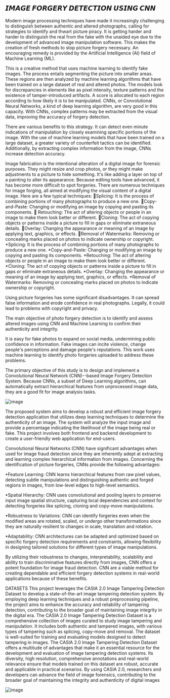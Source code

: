 𝙄𝙈𝘼𝙂𝙀 𝙁𝙊𝙍𝙂𝙀𝙍𝙔 𝘿𝙀𝙏𝙀𝘾𝙏𝙄𝙊𝙉 𝙐𝙎𝙄𝙉𝙂 𝘾𝙉𝙉
------------------------------------------------------------------------------------------------------------------------------------
Modern image processing techniques have made it increasingly challenging to distinguish between authentic and altered photographs, calling for strategies to identify and thwart picture piracy. It is getting harder and harder to distinguish the real from the fake with the unaided eye due to the development of advanced image manipulation software. This makes the creation of fresh methods to stop picture forgery necessary. An encouraging remedy is provided by the Artificial Intelligence (AI) field of Machine Learning (ML).

This is a creative method that uses machine learning to identify fake images. The process entails segmenting the picture into smaller areas. These regions are then analyzed by machine learning algorithms that have been trained on a large dataset of real and altered photos. The models look for discrepancies in elements like as pixel intensity, texture patterns and the existence of tamper-introduced artifacts. A score is allocated to each region according to how likely it is to be manipulated. CNNs, or Convolutional Neural Networks, a kind of deep learning algorithm, are very good in this capacity. With CNNs, complex patterns may be extracted from the visual data, improving the accuracy of forgery detection.

There are various benefits to this strategy. It can detect even minute indications of manipulation by closely examining specific portions of the image. With the use of machine learning models that have been trained on a large dataset, a greater variety of counterfeit tactics can be identified. Additionally, by extracting complex information from the image, CNNs increase detection accuracy.

Image fabrication is the intentional alteration of a digital image for forensic purposes. They might resize and crop photos, or they might make adjustments to a picture to hide something. It's like adding a layer on top of a painting to alter its appearance. Because editing tools have advanced, it has become more difficult to spot forgeries. There are numerous techniques for image forging, all aimed at modifying the visual content of a digital image. 
Here are a few typical techniques:
Splicing: It is the process of combining portions of many photographs to produce a new one.
Copy-and-Paste: Changing or modifying an image by copying and pasting its components.
 Retouching: The act of altering objects or people in an image to make them look better or different. 
Cloning: The act of copying objects or patterns inside a picture to fill in gaps or eliminate extraneous details.
Overlay: Changing the appearance or meaning of an image by applying text, graphics, or effects.
Removal of Watermarks: Removing or concealing marks placed on photos to indicate ownership or copyright.
*Splicing: It is the process of combining portions of many photographs to produce a new one.
*Copy-and-Paste: Changing or modifying an image by copying and pasting its components.
*Retouching: The act of altering objects or people in an image to make them look better or different. 
*Cloning: The act of copying objects or patterns inside a picture to fill in gaps or eliminate extraneous details.
*Overlay: Changing the appearance or meaning of an image by applying text, graphics, or effects.
*Removal of Watermarks: Removing or concealing marks placed on photos to indicate ownership or copyright.

Using picture forgeries has some significant disadvantages. It can spread false information and erode confidence in real photographs. Legally, it could lead to problems with copyright and privacy.

The main objective of photo forgery detection is to identify and assess altered images using CNN and Machine Learning to confirm their authenticity and integrity.

It is easy for fake photos to expand on social media, undermining public confidence in information. Fake images can incite violence, change people's perceptions and damage people's reputations. This work uses machine learning to identify photo forgeries uploaded to address these problems.


The primary objective of this study is to design and implement a Convolutional Neural Network (CNN)--based Image Forgery Detection System. Because CNNs, a subset of Deep Learning algorithms, can automatically extract hierarchical features from unprocessed image data, they are a good fit for image analysis tasks.

![image](https://github.com/user-attachments/assets/ef033c2f-a9db-4359-b139-ea31dfaa8585)

The proposed system aims to develop a robust and efficient image forgery detection application that utilizes deep learning techniques to determine the authenticity of an image. The system will analyze the input image and provide a percentage indicating the likelihood of the image being real or fake. This project involves both frontend and backend development to create a user-friendly web application for end-users.

Convolutional Neural Networks (CNN) have significant advantages when used for image fraud detection since they are inherently adept at extracting and learning complex hierarchical information from images. Concerning the identification of picture forgeries, CNNs provide the following advantages:

•Feature Learning: CNN learns hierarchical features from raw pixel values, detecting subtle manipulations and distinguishing authentic and forged regions in images, from low-level edges to high-level semantics.

•Spatial Hierarchy: CNN uses convolutional and pooling layers to preserve input image spatial structure, capturing local dependencies and context for detecting forgeries like splicing, cloning and copy-move manipulations.

•Robustness to Variations: CNN can identify forgeries even when the modified areas are rotated, scaled, or undergo other transformations since they are naturally resilient to changes in scale, translation and rotation.

•Adaptability: CNN architectures can be adapted and optimized based on specific forgery detection requirements and constraints, allowing flexibility in designing tailored solutions for different types of image manipulations.


By utilizing their robustness to changes, interpretability, scalability and ability to train discriminative features directly from images, CNN offers a potent foundation for image fraud detection. CNN are a viable method for creating dependable and efficient forgery detection systems in real-world applications because of these benefits.

DATASETS
This project leverages the CASIA 2.0 Image Tampering Detection Dataset to develop a state-of-the-art image tampering detection system. By employing deep learning techniques and a robust preprocessing pipeline, the project aims to enhance the accuracy and reliability of tampering detection, contributing to the broader goal of maintaining image integrity in the digital era.
The CASIA 2.0 Image Tampering Detection Dataset is a comprehensive collection of images curated to study image tampering and manipulation. It includes both authentic and tampered images, with various types of tampering such as splicing, copy-move and removal. The dataset is well-suited for training and evaluating models designed to detect tampering in images.
The CASIA 2.0 Image Tampering Detection Dataset offers a multitude of advantages that make it an essential resource for the development and evaluation of image tampering detection systems. Its diversity, high resolution, comprehensive annotations and real-world relevance ensure that models trained on this dataset are robust, accurate and applicable in practical scenarios. By using CASIA 2.0, researchers and developers can advance the field of image forensics, contributing to the broader goal of maintaining the integrity and authenticity of digital images

![image](https://github.com/user-attachments/assets/74eb8f38-75dd-4eb1-b333-337a84755e4f)

